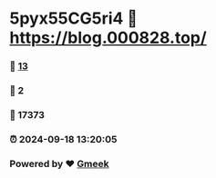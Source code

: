 # 5pyx55CG5ri4 :link: https://blog.000828.top/ 
### :page_facing_up: [13](https://blog.000828.top//tag.html) 
### :speech_balloon: 2 
### :hibiscus: 17373 
### :alarm_clock: 2024-09-18 13:20:05 
### Powered by :heart: [Gmeek](https://github.com/Meekdai/Gmeek)
